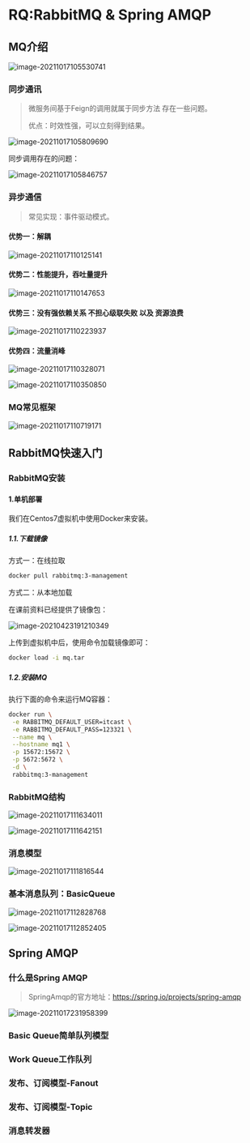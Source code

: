 # RQ:RabbitMQ & Spring AMQP



## MQ介绍

![image-20211017105530741](https://gitee.com/DengSchoo374/img/raw/master/img/image-20211017105530741.png)

### 同步通讯

> 微服务间基于Feign的调用就属于同步方法 存在一些问题。
>
> 优点：时效性强，可以立刻得到结果。

![image-20211017105809690](https://gitee.com/DengSchoo374/img/raw/master/img/image-20211017105809690.png)

同步调用存在的问题：

![image-20211017105846757](https://gitee.com/DengSchoo374/img/raw/master/img/image-20211017105846757.png)



### 异步通信

> 常见实现：事件驱动模式。

#### 优势一：解耦

![image-20211017110125141](https://gitee.com/DengSchoo374/img/raw/master/img/image-20211017110125141.png)

#### 优势二：性能提升，吞吐量提升

![image-20211017110147653](https://gitee.com/DengSchoo374/img/raw/master/img/image-20211017110147653.png)

#### 优势三：没有强依赖关系 不担心级联失败 以及 资源浪费

![image-20211017110223937](https://gitee.com/DengSchoo374/img/raw/master/img/image-20211017110223937.png)



#### 优势四：流量消峰

![image-20211017110328071](https://gitee.com/DengSchoo374/img/raw/master/img/image-20211017110328071.png)



![image-20211017110350850](https://gitee.com/DengSchoo374/img/raw/master/img/image-20211017110350850.png)



### MQ常见框架

![image-20211017110719171](https://gitee.com/DengSchoo374/img/raw/master/img/image-20211017110719171.png)

## RabbitMQ快速入门

### RabbitMQ安装

#### 1.单机部署

我们在Centos7虚拟机中使用Docker来安装。

##### 1.1.下载镜像

方式一：在线拉取

``` sh
docker pull rabbitmq:3-management
```



方式二：从本地加载

在课前资料已经提供了镜像包：

![image-20210423191210349](https://gitee.com/DengSchoo374/img/raw/master/img/image-20210423191210349.png) 

上传到虚拟机中后，使用命令加载镜像即可：

```sh
docker load -i mq.tar
```





##### 1.2.安装MQ

执行下面的命令来运行MQ容器：

```sh
docker run \
 -e RABBITMQ_DEFAULT_USER=itcast \
 -e RABBITMQ_DEFAULT_PASS=123321 \
 --name mq \
 --hostname mq1 \
 -p 15672:15672 \
 -p 5672:5672 \
 -d \
 rabbitmq:3-management
```

### RabbitMQ结构

![image-20211017111634011](https://gitee.com/DengSchoo374/img/raw/master/img/image-20211017111634011.png)

![image-20211017111642151](https://gitee.com/DengSchoo374/img/raw/master/img/image-20211017111642151.png)

### 消息模型

![image-20211017111816544](https://gitee.com/DengSchoo374/img/raw/master/img/image-20211017111816544.png)



### 基本消息队列：BasicQueue

![image-20211017112828768](https://gitee.com/DengSchoo374/img/raw/master/img/image-20211017112828768.png)

![image-20211017112852405](https://gitee.com/DengSchoo374/img/raw/master/img/image-20211017112852405.png)

## Spring AMQP

### 什么是Spring AMQP

> SpringAmqp的官方地址：https://spring.io/projects/spring-amqp

![image-20211017231958399](https://gitee.com/DengSchoo374/img/raw/master/img/image-20211017231958399.png)

### Basic Queue简单队列模型



### Work Queue工作队列



### 发布、订阅模型-Fanout



### 发布、订阅模型-Topic



### 消息转发器

